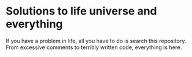 # Solutions to life universe and everything

If you have a problem in life, all you have to do is search this repository. From excessive comments to terribly written code, everything is here.
